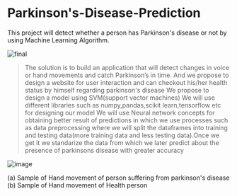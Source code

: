 # Parkinson's-Disease-Prediction
This project will detect whether a person has Parkinson's disease or not by using Machine Learning Algorithm.

![final](https://user-images.githubusercontent.com/73732287/173014883-b8f8ab10-86c9-4463-94a5-327660a78c3a.jpg)

> The solution is to build an application that will detect changes in voice or
  hand movements and catch Parkinson’s in time.
> And we propose to design a website for user interaction and can checkout his/her
  health status by himself regarding parkinson's disease
> We propose to design a model using SVM(support vector machines)
> We will use different libraries such as numpy,pandas,scikit learn,tensorflow etc for
  designing our model
> We will use Neural network concepts for obtaining better result of predictions in
  which we use processes such as data preprocessing where we will split the
  dataframes into training and testing data(more training data and less testing
  data).Once we get it we standarize the data from which we later predict about the
  presence of parkinsons disease with greater accuracy

   ![image](https://user-images.githubusercontent.com/73732287/173015575-00cf9606-fc8a-4d6a-998a-f9ee1d359a15.png)

(a) Sample of Hand movement of person suffering from parkinson's disease
(b) Sample of Hand movement of Health person
